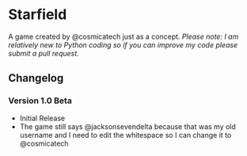 # Starfield
A game created by @cosmicatech just as a concept. 
*Please note: I am relatively new to Python coding so if you can improve my code please submit a pull request.*

## Changelog
### Version 1.0 Beta
- Initial Release
- The game still says @jacksonsevendelta because that was my old username and I need to edit the whitespace so I can change it to @cosmicatech
